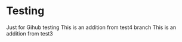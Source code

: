 # Testing
Just for Gihub testing
This is an addition from test4 branch
This is an addition from test3